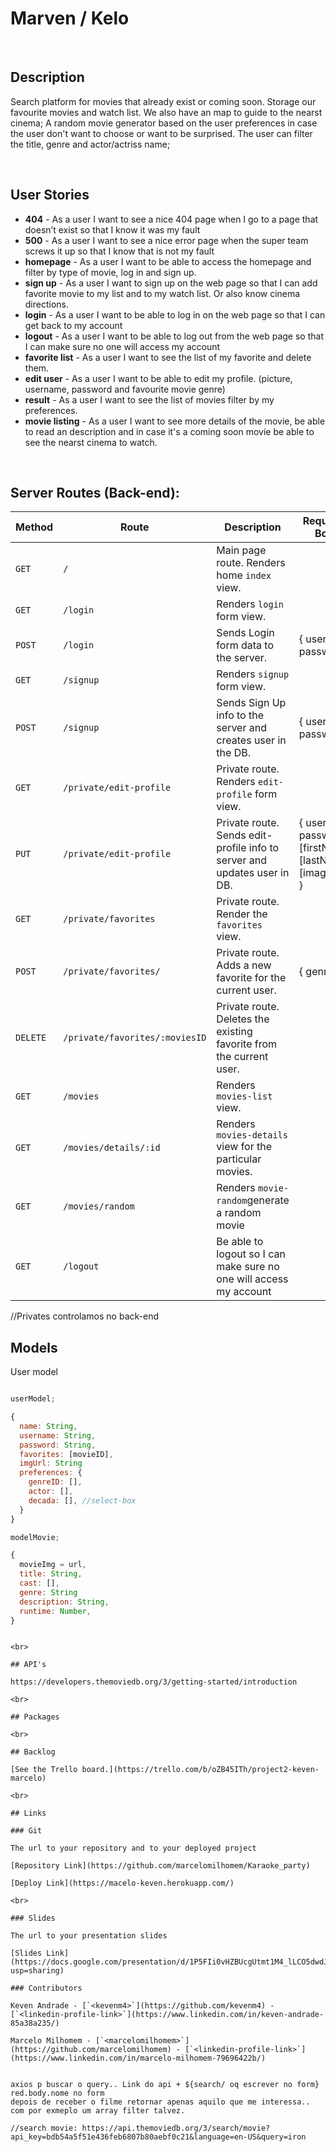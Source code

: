 # Marven / Kelo

<br>

## Description

Search platform for movies that already exist or coming soon. Storage our favourite movies and watch list.
We also have an map to guide to the nearst cinema; A random movie generator based on the user preferences in case the user don't want to choose
or want to be surprised. The user can filter the title, genre and actor/actriss name;

<br>

## User Stories

- **404** - As a user I want to see a nice 404 page when I go to a page that doesn’t exist so that I know it was my fault
- **500** - As a user I want to see a nice error page when the super team screws it up so that I know that is not my fault
- **homepage** - As a user I want to be able to access the homepage and filter by type of movie, log in and sign up.
- **sign up** - As a user I want to sign up on the web page so that I can add favorite movie to my list and to my watch list. Or also know cinema directions.
- **login** - As a user I want to be able to log in on the web page so that I can get back to my account
- **logout** - As a user I want to be able to log out from the web page so that I can make sure no one will access my account
- **favorite list** - As a user I want to see the list of my favorite and delete them.
- **edit user** - As a user I want to be able to edit my profile. (picture, username, password and favourite movie genre)
- **result** - As a user I want to see the list of movies filter by my preferences.
- **movie listing** - As a user I want to see more details of the movie, be able to read an description and in case it's a coming soon movie be able to see the nearst cinema to watch.

<br>

## Server Routes (Back-end):

| **Method** | **Route**                      | **Description**                                                          | Request - Body                                              |
| ---------- | ------------------------------ | ------------------------------------------------------------------------ | ----------------------------------------------------------- |
| `GET`      | `/`                            | Main page route. Renders home `index` view.                              |                                                             |
| `GET`      | `/login`                       | Renders `login` form view.                                               |                                                             |
| `POST`     | `/login`                       | Sends Login form data to the server.                                     | { username, password }                                      |
| `GET`      | `/signup`                      | Renders `signup` form view.                                              |                                                             |
| `POST`     | `/signup`                      | Sends Sign Up info to the server and creates user in the DB.             | { username, password }                                      |
| `GET`      | `/private/edit-profile`        | Private route. Renders `edit-profile` form view.                         |                                                             |
| `PUT`      | `/private/edit-profile`        | Private route. Sends edit-profile info to server and updates user in DB. | { username, password, [firstName], [lastName], [imageUrl] } |
| `GET`      | `/private/favorites`           | Private route. Render the `favorites` view.                              |                                                             |
| `POST`     | `/private/favorites/`          | Private route. Adds a new favorite for the current user.                 | { genre }                                                   |
| `DELETE`   | `/private/favorites/:moviesID` | Private route. Deletes the existing favorite from the current user.      |                                                             |
| `GET`      | `/movies`                      | Renders `movies-list` view.                                              |                                                             |
| `GET`      | `/movies/details/:id`          | Renders `movies-details` view for the particular movies.                 |                                                             |
| `GET`      | `/movies/random`               | Renders `movie-random`generate a random movie                            |
| `GET`      | `/logout`                      | Be able to logout so I can make sure no one will access my account       |

//Privates controlamos no back-end

## Models

User model

```javascript

userModel;

{
  name: String,
  username: String,
  password: String,
  favorites: [movieID],
  imgUrl: String
  preferences: {
    genreID: [],
    actor: [],
    decada: [], //select-box
  }
}

modelMovie;

{
  movieImg = url,
  title: String,
  cast: [],
  genre: String
  description: String,
  runtime: Number,
}
```
```

<br>

## API's

https://developers.themoviedb.org/3/getting-started/introduction

<br>

## Packages

<br>

## Backlog

[See the Trello board.](https://trello.com/b/oZB45ITh/project2-keven-marcelo)

<br>

## Links

### Git

The url to your repository and to your deployed project

[Repository Link](https://github.com/marcelomilhomem/Karaoke_party)

[Deploy Link](https://macelo-keven.herokuapp.com/)

<br>

### Slides

The url to your presentation slides

[Slides Link](https://docs.google.com/presentation/d/1P5FIi0vHZBUcgUtmt1M4_lLCO5dwdJ4UOgtJa4ehGfk/edit?usp=sharing)

### Contributors

Keven Andrade - [`<kevenm4>`](https://github.com/kevenm4) - [`<linkedin-profile-link>`](https://www.linkedin.com/in/keven-andrade-85a38a235/)

Marcelo Milhomem - [`<marcelomilhomem>`](https://github.com/marcelomilhomem) - [`<linkedin-profile-link>`](https://www.linkedin.com/in/marcelo-milhomem-79696422b/)


axios p buscar o query.. Link do api + ${search/ oq escrever no form}
red.body.nome no form
depois de receber o filme retornar apenas aquilo que me interessa.. com por exmeplo um array filter talvez.

//search movie: https://api.themoviedb.org/3/search/movie?api_key=bdb54a5f51e436feb6807b80aebf0c21&language=en-US&query=iron